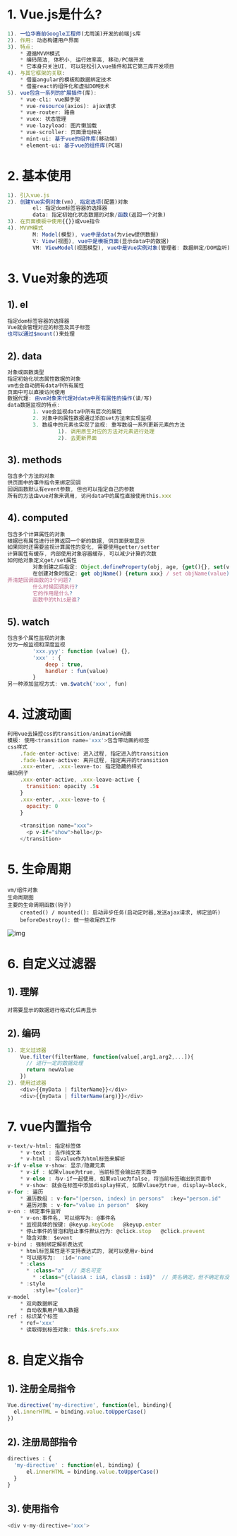 # 1. Vue.js是什么?
```js
1). 一位华裔前Google工程师(尤雨溪)开发的前端js库
2). 作用: 动态构建用户界面
3). 特点:
	* 遵循MVVM模式
	* 编码简洁, 体积小, 运行效率高, 移动/PC端开发
	* 它本身只关注UI, 可以轻松引入vue插件和其它第三库开发项目
4). 与其它框架的关联:
	* 借鉴angular的模板和数据绑定技术
	* 借鉴react的组件化和虚拟DOM技术
5). vue包含一系列的扩展插件(库):
	* vue-cli: vue脚手架
	* vue-resource(axios): ajax请求
	* vue-router: 路由
	* vuex: 状态管理
	* vue-lazyload: 图片懒加载
	* vue-scroller: 页面滑动相关
	* mint-ui: 基于vue的组件库(移动端)
	* element-ui: 基于vue的组件库(PC端)
```

# 2. 基本使用
```js
1). 引入vue.js
2). 创建Vue实例对象(vm), 指定选项(配置)对象
		el: 指定dom标签容器的选择器
		data: 指定初始化状态数据的对象/函数(返回一个对象)
3). 在页面模板中使用{{}}或vue指令
4). MVVM模式
		M: Model(模型), vue中是data(为view提供数据)
		V: View(视图), vue中是模板页面(显示data中的数据)
		VM: ViewModel(视图模型), vue中是Vue实例对象(管理者: 数据绑定/DOM监听) 
```

# 3. Vue对象的选项
## 1). el
```js
指定dom标签容器的选择器
Vue就会管理对应的标签及其子标签
也可以通过$mount()来处理
```

## 2). data
```js
对象或函数类型
指定初始化状态属性数据的对象
vm也会自动拥有data中所有属性
页面中可以直接访问使用
数据代理: 由vm对象来代理对data中所有属性的操作(读/写)
data数据监视的特点:
		1. vue会监视data中所有层次的属性
		2. 对象中的属性数据通过添加set方法来实现监视
		3. 数组中的元素也实现了监视: 重写数组一系列更新元素的方法
				1). 调用原生对应的方法对元素进行处理
				2). 去更新界面
```

## 3). methods
```js
包含多个方法的对象
供页面中的事件指令来绑定回调
回调函数默认有event参数, 但也可以指定自己的参数
所有的方法由vue对象来调用, 访问data中的属性直接使用this.xxx
```

## 4). computed
```js
包含多个计算属性的对象
根据已有属性进行计算返回一个新的数据, 供页面获取显示
如果同时还需要监视计算属性的变化, 需要使用getter/setter
计算属性有缓存, 内部使用对象容器缓存, 可以减少计算的次数
如何给对象定义get/set属性
		对象创建之后指定: Object.defineProperty(obj, age, {get(){}, set(value){}})
		在创建对象时指定: get objName() {return xxx} / set objName(value) {}
弄清楚回调函数的3个问题?
		什么时候回调执行?
		它的作用是什么?
		函数中的this是谁?
```

## 5). watch
```js
包含多个属性监视的对象
分为一般监视和深度监视
		'xxx.yyy': function (value) {},
		'xxx' : {
			deep : true,
			handler : fun(value)
		}
另一种添加监视方式: vm.$watch('xxx', fun)
```

# 4. 过渡动画
```js
利用vue去操控css的transition/animation动画
模板: 使用<transition name='xxx'>包含带动画的标签
css样式
	.fade-enter-active: 进入过程, 指定进入的transition
	.fade-leave-active: 离开过程, 指定离开的transition
	.xxx-enter, .xxx-leave-to: 指定隐藏的样式
编码例子
    .xxx-enter-active, .xxx-leave-active {
      transition: opacity .5s
    }
    .xxx-enter, .xxx-leave-to {
      opacity: 0
    }
    
    <transition name="xxx">
      <p v-if="show">hello</p>
    </transition>
```

# 5. 生命周期
	vm/组件对象
	生命周期图
	主要的生命周期函数(钩子)
		created() / mounted(): 启动异步任务(启动定时器,发送ajax请求, 绑定监听)
		beforeDestroy(): 做一些收尾的工作

![img](https://user-gold-cdn.xitu.io/2019/8/19/16ca74f183827f46?imageslim)

# 6. 自定义过滤器

## 1). 理解
	对需要显示的数据进行格式化后再显示

## 2). 编码
```js
1). 定义过滤器
	Vue.filter(filterName, function(value[,arg1,arg2,...]){
	  // 进行一定的数据处理
	  return newValue
	})
2). 使用过滤器
	<div>{{myData | filterName}}</div>
	<div>{{myData | filterName(arg)}}</div>
```

# 7. vue内置指令
```js
v-text/v-html: 指定标签体
	* v-text : 当作纯文本
	* v-html : 将value作为html标签来解析
v-if v-else v-show: 显示/隐藏元素
	* v-if : 如果vlaue为true, 当前标签会输出在页面中
	* v-else : 与v-if一起使用, 如果value为false, 将当前标签输出到页面中
	* v-show: 就会在标签中添加display样式, 如果vlaue为true, display=block, 否则是none
v-for : 遍历
	* 遍历数组 : v-for="(person, index) in persons"  :key="person.id" 
	* 遍历对象 : v-for="value in person"  $key
v-on : 绑定事件监听
	* v-on:事件名, 可以缩写为: @事件名
	* 监视具体的按键: @keyup.keyCode   @keyup.enter
	* 停止事件的冒泡和阻止事件默认行为: @click.stop   @click.prevent
	* 隐含对象: $event
v-bind : 强制绑定解析表达式  
	* html标签属性是不支持表达式的, 就可以使用v-bind
	* 可以缩写为:  :id='name'
	* :class
	  * :class="a"  // 类名可变 
		* :class="{classA : isA, classB : isB}"  // 类名确定，但不确定有没有
	* :style
		:style="{color}"
v-model
	* 双向数据绑定
	* 自动收集用户输入数据
ref : 标识某个标签
	* ref='xxx'
	* 读取得到标签对象: this.$refs.xxx
```

# 8. 自定义指令
## 1). 注册全局指令
```js
Vue.directive('my-directive', function(el, binding){
  el.innerHTML = binding.value.toUpperCase()
})
```

## 2). 注册局部指令
```js
directives : {
  'my-directive' : function(el, binding) {
      el.innerHTML = binding.value.toUpperCase()
  }
}
```

## 3). 使用指令
```js
<div v-my-directive='xxx'>
```
